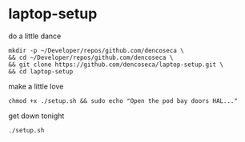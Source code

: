 # laptop-setup

do a little dance

```shell
mkdir -p ~/Developer/repos/github.com/dencoseca \
&& cd ~/Developer/repos/github.com/dencoseca \
&& git clone https://github.com/dencoseca/laptop-setup.git \
&& cd laptop-setup
```

make a little love

```shell
chmod +x ./setup.sh && sudo echo "Open the pod bay doors HAL..."
```

get down tonight

```shell
./setup.sh
```
